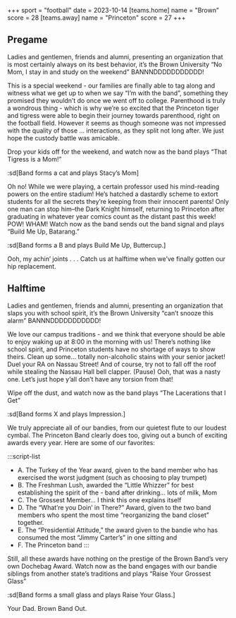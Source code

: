 +++
sport = "football"
date = 2023-10-14
[teams.home]
name = "Brown"
score = 28
[teams.away]
name = "Princeton"
score = 27
+++

## Pregame

Ladies and gentlemen, friends and alumni, presenting an organization that is most certainly always on its best behavior, it’s the Brown University “No Mom, I stay in and study on the weekend” BANNNDDDDDDDDDDD!

This is a special weekend - our families are finally able to tag along and witness what we get up to when we say “I’m with the band”, something they promised they wouldn’t do once we went off to college. Parenthood is truly a wondrous thing - which is why we’re so excited that the Princeton tiger and tigress were able to begin their journey towards parenthood, right on the football field. However it seems as though someone was not impressed with the quality of those … interactions, as they split not long after. We just hope the custody battle was amicable.

Drop your kids off for the weekend, and watch now as the band plays “That Tigress is a Mom!”

:sd[Band forms a cat and plays Stacy’s Mom]

Oh no! While we were playing, a certain professor used his mind-reading powers on the entire stadium! He’s hatched a dastardly scheme to extort students for all the secrets they’re keeping from their innocent parents! Only one man can stop him–the Dark Knight himself, returning to Princeton after graduating in whatever year comics count as the distant past this week! POW! WHAM! Watch now as the band sends out the band signal and plays “Build Me Up, Batarang.”

:sd[Band forms a B and plays Build Me Up, Buttercup.]

Ooh, my achin’ joints . . . Catch us at halftime when we’ve finally gotten our hip replacement.

## Halftime

Ladies and gentlemen, friends and alumni, presenting an organization that slaps you with school spirit, it’s the Brown University “can’t snooze this alarm” BANNNDDDDDDDDDDD!

We love our campus traditions - and we think that everyone should be able to enjoy waking up at 8:00 in the morning with us! There’s nothing like school spirit, and Princeton students have no shortage of ways to show theirs. Clean up some… totally non-alcoholic stains with your senior jacket! Duel your RA on Nassau Street! And of course, try not to fall off the roof while stealing the Nassau Hall bell clapper. (Pause) Ooh, that was a nasty one. Let’s just hope y’all don’t have any torsion from that!

Wipe off the dust, and watch now as the band plays “The Lacerations that I Get”

:sd[Band forms X and plays Impression.]

We truly appreciate all of our bandies, from our quietest flute to our loudest cymbal. The Princeton Band clearly does too, giving out a bunch of exciting awards every year. Here are some of our favorites:

:::script-list

- A. The Turkey of the Year award, given to the band member who has exercised the worst judgment (such as choosing to play trumpet)
- B. The Freshman Lush, awarded the “Little Whizzer” for best establishing the spirit of the - band after drinking… lots of milk, Mom
- C. The Grossest Member… I think this one explains itself
- D. The “What’re you Doin’ in There?” Award, given to the two band members who spent the most time “reorganizing the band closet” together.
- E. The “Presidential Attitude,” the award given to the bandie who has consumed the most “Jimmy Carter’s” in one sitting and
- F. The Princeton band :::

Still, all these awards have nothing on the prestige of the Brown Band’s very own Dochebag Award. Watch now as the band engages with our bandie siblings from another state’s traditions and plays “Raise Your Grossest Glass”

:sd[Band forms a small glass and plays Raise Your Glass.]

Your Dad. Brown Band Out.
